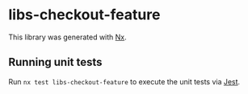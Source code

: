 # libs-checkout-feature

This library was generated with [Nx](https://nx.dev).

## Running unit tests

Run `nx test libs-checkout-feature` to execute the unit tests via [Jest](https://jestjs.io).
